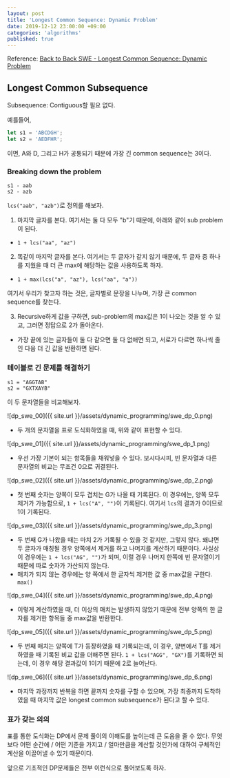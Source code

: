```yaml
---
layout: post
title: 'Longest Common Sequence: Dynamic Problem'
date: 2019-12-12 23:00:00 +09:00
categories: 'algorithms'
published: true
---
```


Reference: [Back to Back SWE - Longest Common Sequence: Dynamic Problem](https://youtu.be/ASoaQq66foQ)

## Longest Common Subsequence

Subsequence: Contiguous할 필요 없다.

예를들어,

```javascript
let s1 = 'ABCDGH';
let s2 = 'AEDFHR';
```

이면, A와 D, 그리고 H가 공통되기 때문에 가장 긴 common sequence는 3이다.

### Breaking down the problem

```
s1 - aab
s2 - azb
```

`lcs("aab", "azb")`로 정의를 해보자.

1. 마지막 글자를 본다. 여기서는 둘 다 모두 "b"기 때문에, 아래와 같이 sub problem이 된다.

- `1 + lcs("aa", "az")`

2. 똑같이 마지막 글자를 본다. 여기서는 두 글자가 같지 않기 때문에, 두 글자 중 하나를 지웠을 때 더 큰 max에 해당하는 값을 사용하도록 하자.

- `1 + max(lcs("a", "az"), lcs("aa", "a"))`

여기서 우리가 찾고자 하는 것은, 글자별로 문장을 나누며, 가장 큰 common sequence를 찾는다.

3. Recursive하게 값을 구하면, sub-problem의 max값은 1이 나오는 것을 알 수 있고, 그러면 정답으로 2가 돌아온다.

- 가장 끝에 있는 글자들이 둘 다 같으면 둘 다 없애면 되고, 서로가 다르면 하나씩 줄인 다음 더 긴 값을 반환하면 된다.

### 테이블로 긴 문제를 해결하기

```
s1 = "AGGTAB"
s2 = "GXTXAYB"
```

이 두 문자열들을 비교해보자.

![dp_swe_00]({{ site.url }}/assets/dynamic_programming/swe_dp_0.png)

- 두 개의 문자열을 표로 도식화하였을 때, 위와 같이 표현할 수 있다.

![dp_swe_01]({{ site.url }}/assets/dynamic_programming/swe_dp_1.png)

- 우선 가장 기본이 되는 항목들을 채워넣을 수 있다. 보시다시피, 빈 문자열과 다른 문자열의 비교는 무조건 0으로 귀결된다.

![dp_swe_02]({{ site.url }}/assets/dynamic_programming/swe_dp_2.png)

- 첫 번째 숫자는 양쪽이 모두 겹치는 G가 나올 때 기록된다. 이 경우에는, 양쪽 모두 제거가 가능함으로, `1 + lcs("A", "")`이 기록된다. 여기서 `lcs`의 결과가 0이므로 1이 기록된다.

![dp_swe_03]({{ site.url }}/assets/dynamic_programming/swe_dp_3.png)

- 두 번째 G가 나왔을 때는 마치 2가 기록될 수 있을 것 같지만, 그렇지 않다. 왜냐면 두 글자가 매칭될 경우 양쪽에서 제거를 하고 나머지를 계산하기 때문이다. 사실상 이 경우에는 `1 + lcs("AG", "")`가 되며, 이럴 경우 나머지 한쪽에 빈 문자열이기 때문에 따로 숫자가 가산되지 않는다.
- 매치가 되지 않는 경우에는 양 쪽에서 한 글자씩 제거한 값 중 max값을 구한다. `max()`

![dp_swe_04]({{ site.url }}/assets/dynamic_programming/swe_dp_4.png)

- 이렇게 계산하였을 때, 더 이상의 매치는 발생하지 않았기 때문에 전부 양쪽의 한 글자를 제거한 항목들 중 max값을 반환한다.

![dp_swe_05]({{ site.url }}/assets/dynamic_programming/swe_dp_5.png)

- 두 번째 매치는 양쪽에 T가 등장하였을 때 기록되는데, 이 경우, 양변에서 T를 제거하였을 때 기록된 비교 값을 더해주면 된다. `1 + lcs("AGG", "GX")`를 기록하면 되는데, 이 경우 해당 결과값이 1이기 때문에 2로 늘어난다.

![dp_swe_06]({{ site.url }}/assets/dynamic_programming/swe_dp_6.png)

- 마지막 과정까지 반복을 하면 끝까지 숫자를 구할 수 있으며, 가장 최종까지 도착하였을 때 마지막 값은 longest common subsequence가 된다고 할 수 있다.

### 표가 갖는 의의

표를 통한 도식화는 DP에서 문제 풀이의 이해도를 높이는데 큰 도움을 줄 수 있다. 무엇보다 어떤 순간에 / 어떤 기준을 가지고 / 얼마만큼을 계산할 것인가에 대하여 구체적인 계산을 이끌어낼 수 있기 때문이다.

앞으로 기초적인 DP문제들은 전부 이런식으로 풀어보도록 하자.
